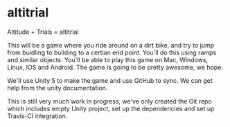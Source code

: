 # altitrial
Altitude + Trials = altitrial

This will be a game where you ride around on a dirt bike, and try to jump from buidling to building to a certian end point. You'll do this using ramps and similar objects. You'll be able to play this game on Mac, Windows, Linux, IOS and Android. The game is going to be pretty awesome, we hope. 

We'll use Unity 5 to make the game and use GitHub to sync. We can get help from the unity documentation.

This is still very much work in progress, we've only created the Git repo which includes empty Unity project, set up the dependencies and set up Travis-CI integration.


